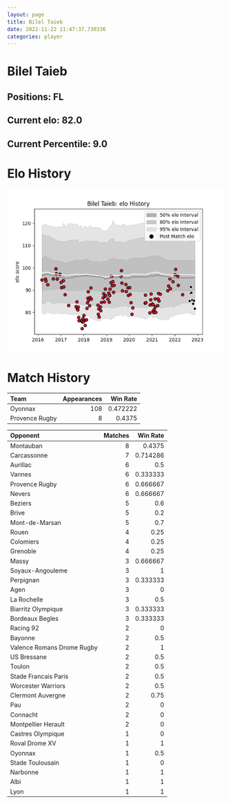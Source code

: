 ```yaml
---  
layout: page  
title: Bilel Taieb  
date: 2022-11-22 11:47:37.730336  
categories: player  
---
```

# Bilel Taieb

## Positions: FL

## Current elo: 82.0

## Current Percentile: 9.0

# Elo History


![elo history](history_BilelTaieb.png)
# Match History


| Team           |   Appearances |   Win Rate |
|:---------------|--------------:|-----------:|
| Oyonnax        |           108 |   0.472222 |
| Provence Rugby |             8 |   0.4375   |

| Opponent                   |   Matches |   Win Rate |
|:---------------------------|----------:|-----------:|
| Montauban                  |         8 |   0.4375   |
| Carcassonne                |         7 |   0.714286 |
| Aurillac                   |         6 |   0.5      |
| Vannes                     |         6 |   0.333333 |
| Provence Rugby             |         6 |   0.666667 |
| Nevers                     |         6 |   0.666667 |
| Beziers                    |         5 |   0.6      |
| Brive                      |         5 |   0.2      |
| Mont-de-Marsan             |         5 |   0.7      |
| Rouen                      |         4 |   0.25     |
| Colomiers                  |         4 |   0.25     |
| Grenoble                   |         4 |   0.25     |
| Massy                      |         3 |   0.666667 |
| Soyaux-Angouleme           |         3 |   1        |
| Perpignan                  |         3 |   0.333333 |
| Agen                       |         3 |   0        |
| La Rochelle                |         3 |   0.5      |
| Biarritz Olympique         |         3 |   0.333333 |
| Bordeaux Begles            |         3 |   0.333333 |
| Racing 92                  |         2 |   0        |
| Bayonne                    |         2 |   0.5      |
| Valence Romans Drome Rugby |         2 |   1        |
| US Bressane                |         2 |   0.5      |
| Toulon                     |         2 |   0.5      |
| Stade Francais Paris       |         2 |   0.5      |
| Worcester Warriors         |         2 |   0.5      |
| Clermont Auvergne          |         2 |   0.75     |
| Pau                        |         2 |   0        |
| Connacht                   |         2 |   0        |
| Montpellier Herault        |         2 |   0        |
| Castres Olympique          |         1 |   0        |
| Roval Drome XV             |         1 |   1        |
| Oyonnax                    |         1 |   0.5      |
| Stade Toulousain           |         1 |   0        |
| Narbonne                   |         1 |   1        |
| Albi                       |         1 |   1        |
| Lyon                       |         1 |   1        |